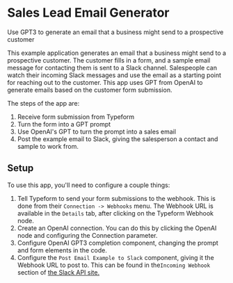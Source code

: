 # Sales Lead Email Generator

Use GPT3 to generate an email that a business might send to a prospective customer

This example application generates an email that a business might send to a
prospective customer.  The customer fills in a form, and a sample email message
for contacting them is sent to a Slack channel.  Salespeople can watch their
incoming Slack messages and use the email as a starting point for reaching
out to the customer.  This app uses GPT from OpenAI to generate emails based
on the customer form submission.

The steps of the app are:
1. Receive form submission from Typeform
2. Turn the form into a GPT prompt
3. Use OpenAI's GPT to turn the prompt into a sales email
4. Post the example email to Slack, giving the salesperson a contact and sample to work from.
  
  


## Setup
To use this app, you'll need to configure a couple things:

1. Tell Typeform to send your form submissions to the webhook.  This is done from their `Connection -> Webhooks` menu.  The Webhook URL is available in the `Details` tab, after clicking on the Typeform Webhook node.
2. Create an OpenAI connection.  You can do this by clicking the OpenAI node and configuring
the Connection parameter.
3. Configure OpenAI GPT3 completion component, changing the prompt and form elements in the code.
4. Configure the `Post Email Example to Slack` component, giving it the Webhook URL to post to.  This can be found in the`Incoming Webhook` section of [the Slack API site.](https://api.slack.com/apps)